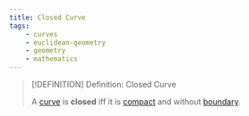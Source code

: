```yaml
---
title: Closed Curve
tags:
    - curves
    - euclidean-geometry
    - geometry
    - mathematics
---
```


>[!DEFINITION] Definition: Closed Curve
>
>A [curve](./index.md) is **closed** iff it is [compact](../Euclidean%20Space/index.md) and without [boundary](../../../Topology/Interior,%20Boundary,%20Exterior/Boundary.md).
>